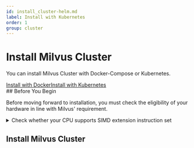 ```yaml
---
id: install_cluster-helm.md
label: Install with Kubernetes
order: 1
group: cluster
---
```


# Install Milvus Cluster

You can install Milvus Cluster with Docker-Compose or Kubernetes.

<div class="tab-wrapper"><a href="install_cluster-docker.md" class=''>Install with Docker</a><a href="install_cluster-helm.md" class='active '>Install with Kubernetes</a></div>
## Before You Begin

Before moving forward to installation, you must check the eligibility of your hardware in line with Milvus' requirement.


<details><summary>Check whether your CPU supports SIMD extension instruction set</summary>

Milvus' computing operations depend on CPU’s support for SIMD (Single Instruction, Multiple Data) extension instruction set. Whether your CPU supports SIMD extension instruction set is crucial to index building and vector similarity search within Milvus. Ensure that your CPU supports at least one of the following SIMD instruction sets:

- SSE4.2
- AVX
- AVX2
- AVX512

Run the lscpu command to check if your CPU supports the SIMD instruction sets mentioned above:

```
$ lscpu | grep -e sse4_2 -e avx -e avx2 -e avx512
```
</details>


## Install Milvus Cluster


